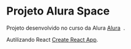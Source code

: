 # Projeto Alura Space

Projeto desenvolvido no curso da Alura [Alura](https://www.alura.com.br/) &nbsp;.

Autilizando React [Create React App](https://github.com/facebook/create-react-app).


